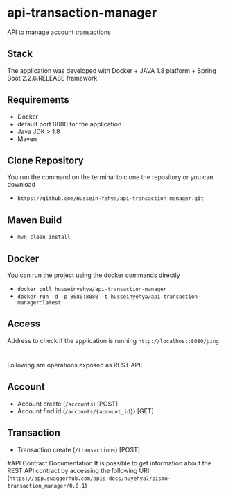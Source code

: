 # api-transaction-manager
API to manage account transactions

## Stack
The application was developed with Docker + JAVA 1.8 platform + Spring Boot 2.2.6.RELEASE framework.

## Requirements

- Docker
- default port 8080 for the application
- Java JDK > 1.8
- Maven

## Clone Repository
You run the command on the terminal to clone the repository or you can download
*  `https://github.com/Hussein-Yehya/api-transaction-manager.git`

## Maven Build 

*  `mvn clean install`

## Docker 
You can run the project using the docker commands directly
* `docker pull husseinyehya/api-transaction-manager`
* `docker run -d -p 8080:8080 -t husseinyehya/api-transaction-manager:latest`

## Access
Address to check if the application is running
`http://localhost:8080/ping`

# 
Following are operations exposed as REST API:

## Account
* Account create	(`/accounts`) [POST]
* Account find id (`/accounts/{account_id}`) [GET]

## Transaction
* Transaction create (`/transactions`) [POST]

#API Contract Documentation
It is possible to get information about the REST API contract by accessing the following URI: (`https://app.swaggerhub.com/apis-docs/huyehya7/pismo-transaction_manager/0.0.1`)


